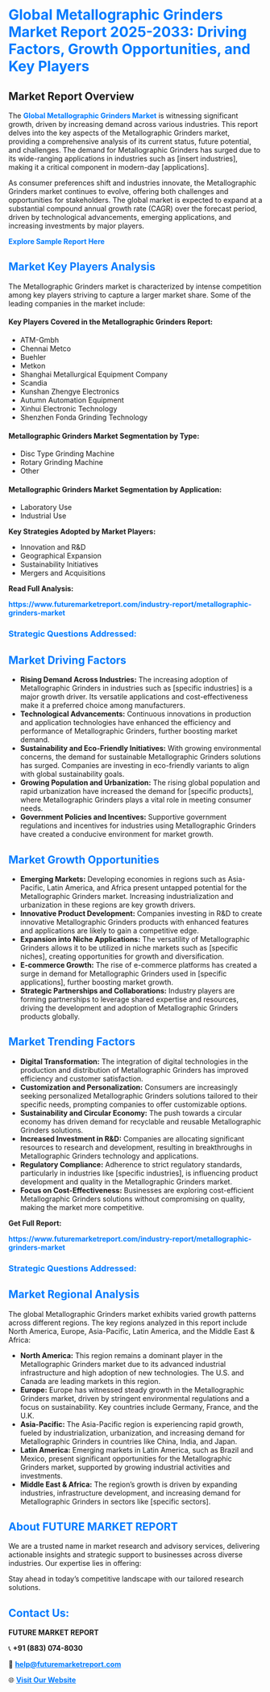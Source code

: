 <h1 style="color: #007BFF;">Global Metallographic Grinders Market Report 2025-2033: Driving Factors, Growth Opportunities, and Key Players</h1>

<section id="overview">
<h2>Market Report Overview</h2>
<p>The <a href="https://www.futuremarketreport.com/industry-report/metallographic-grinders-market" style="color: #007BFF; text-decoration: none;"><strong>Global Metallographic Grinders Market</strong></a> is witnessing significant growth, driven by increasing demand across various industries. This report delves into the key aspects of the Metallographic Grinders market, providing a comprehensive analysis of its current status, future potential, and challenges. The demand for Metallographic Grinders has surged due to its wide-ranging applications in industries such as [insert industries], making it a critical component in modern-day [applications].</p>
<p>As consumer preferences shift and industries innovate, the Metallographic Grinders market continues to evolve, offering both challenges and opportunities for stakeholders. The global market is expected to expand at a substantial compound annual growth rate (CAGR) over the forecast period, driven by technological advancements, emerging applications, and increasing investments by major players.</p>
</section>

<section id="overview">
<p><a href="https://www.futuremarketreport.com/request-sample/reportId=88916" style="color: #007BFF; text-decoration: none;"><strong>Explore Sample Report Here</strong></a></p>
</section>

<section id="key-players">
<h2 style="color: #007BFF;">Market Key Players Analysis</h2>
<p>The Metallographic Grinders market is characterized by intense competition among key players striving to capture a larger market share. Some of the leading companies in the market include:</p>
<h4>Key Players Covered in the Metallographic Grinders Report:</h4>
<ul><li>ATM-Gmbh</li><li>Chennai Metco</li><li>Buehler</li><li>Metkon</li><li>Shanghai Metallurgical Equipment Company</li><li>Scandia</li><li>Kunshan Zhengye Electronics</li><li>Autumn Automation Equipment</li><li>Xinhui Electronic Technology</li><li>Shenzhen Fonda Grinding Technology</li></ul>
<h4>Metallographic Grinders Market Segmentation by Type:</h4>
<ul><li>Disc Type Grinding Machine</li><li>Rotary Grinding Machine</li><li>Other</li></ul>

<h4>Metallographic Grinders Market Segmentation by Application:</h4>
<ul><li>Laboratory Use</li><li>Industrial Use</li></ul>
<p><strong>Key Strategies Adopted by Market Players:</strong></p>
<ul>
<li>Innovation and R&D</li>
<li>Geographical Expansion</li>
<li>Sustainability Initiatives</li>
<li>Mergers and Acquisitions</li>
</ul>
</section>

<section>
<p><strong>Read Full Analysis: </strong></p><a href="https://www.futuremarketreport.com/industry-report/metallographic-grinders-market" style="color: #007BFF; text-decoration: none;"><strong>https://www.futuremarketreport.com/industry-report/metallographic-grinders-market</strong></a>
<h3 style="color: #007BFF;">Strategic Questions Addressed:</h3>
</section>

<section id="driving-factors">
<h2 style="color: #007BFF;">Market Driving Factors</h2>
<ul>
<li><strong>Rising Demand Across Industries:</strong> The increasing adoption of Metallographic Grinders in industries such as [specific industries] is a major growth driver. Its versatile applications and cost-effectiveness make it a preferred choice among manufacturers.</li>
<li><strong>Technological Advancements:</strong> Continuous innovations in production and application technologies have enhanced the efficiency and performance of Metallographic Grinders, further boosting market demand.</li>
<li><strong>Sustainability and Eco-Friendly Initiatives:</strong> With growing environmental concerns, the demand for sustainable Metallographic Grinders solutions has surged. Companies are investing in eco-friendly variants to align with global sustainability goals.</li>
<li><strong>Growing Population and Urbanization:</strong> The rising global population and rapid urbanization have increased the demand for [specific products], where Metallographic Grinders plays a vital role in meeting consumer needs.</li>
<li><strong>Government Policies and Incentives:</strong> Supportive government regulations and incentives for industries using Metallographic Grinders have created a conducive environment for market growth.</li>
</ul>
</section>

<section id="growth-opportunities">
<h2 style="color: #007BFF;">Market Growth Opportunities</h2>
<ul>
<li><strong>Emerging Markets:</strong> Developing economies in regions such as Asia-Pacific, Latin America, and Africa present untapped potential for the Metallographic Grinders market. Increasing industrialization and urbanization in these regions are key growth drivers.</li>
<li><strong>Innovative Product Development:</strong> Companies investing in R&D to create innovative Metallographic Grinders products with enhanced features and applications are likely to gain a competitive edge.</li>
<li><strong>Expansion into Niche Applications:</strong> The versatility of Metallographic Grinders allows it to be utilized in niche markets such as [specific niches], creating opportunities for growth and diversification.</li>
<li><strong>E-commerce Growth:</strong> The rise of e-commerce platforms has created a surge in demand for Metallographic Grinders used in [specific applications], further boosting market growth.</li>
<li><strong>Strategic Partnerships and Collaborations:</strong> Industry players are forming partnerships to leverage shared expertise and resources, driving the development and adoption of Metallographic Grinders products globally.</li>
</ul>
</section>

<section id="trending-factors">
<h2 style="color: #007BFF;">Market Trending Factors</h2>
<ul>
<li><strong>Digital Transformation:</strong> The integration of digital technologies in the production and distribution of Metallographic Grinders has improved efficiency and customer satisfaction.</li>
<li><strong>Customization and Personalization:</strong> Consumers are increasingly seeking personalized Metallographic Grinders solutions tailored to their specific needs, prompting companies to offer customizable options.</li>
<li><strong>Sustainability and Circular Economy:</strong> The push towards a circular economy has driven demand for recyclable and reusable Metallographic Grinders solutions.</li>
<li><strong>Increased Investment in R&D:</strong> Companies are allocating significant resources to research and development, resulting in breakthroughs in Metallographic Grinders technology and applications.</li>
<li><strong>Regulatory Compliance:</strong> Adherence to strict regulatory standards, particularly in industries like [specific industries], is influencing product development and quality in the Metallographic Grinders market.</li>
<li><strong>Focus on Cost-Effectiveness:</strong> Businesses are exploring cost-efficient Metallographic Grinders solutions without compromising on quality, making the market more competitive.</li>
</ul>
</section>

<section>
<p><strong>Get Full Report: </strong></p><a href="https://www.futuremarketreport.com/industry-report/metallographic-grinders-market" style="color: #007BFF; text-decoration: none;"><strong>https://www.futuremarketreport.com/industry-report/metallographic-grinders-market</strong></a>
<h3 style="color: #007BFF;">Strategic Questions Addressed:</h3>
</section>


<section id="regional-analysis">
<h2 style="color: #007BFF;">Market Regional Analysis</h2>
<p>The global Metallographic Grinders market exhibits varied growth patterns across different regions. The key regions analyzed in this report include North America, Europe, Asia-Pacific, Latin America, and the Middle East & Africa:</p>
<ul>
<li><strong>North America:</strong> This region remains a dominant player in the Metallographic Grinders market due to its advanced industrial infrastructure and high adoption of new technologies. The U.S. and Canada are leading markets in this region.</li>
<li><strong>Europe:</strong> Europe has witnessed steady growth in the Metallographic Grinders market, driven by stringent environmental regulations and a focus on sustainability. Key countries include Germany, France, and the U.K.</li>
<li><strong>Asia-Pacific:</strong> The Asia-Pacific region is experiencing rapid growth, fueled by industrialization, urbanization, and increasing demand for Metallographic Grinders in countries like China, India, and Japan.</li>
<li><strong>Latin America:</strong> Emerging markets in Latin America, such as Brazil and Mexico, present significant opportunities for the Metallographic Grinders market, supported by growing industrial activities and investments.</li>
<li><strong>Middle East & Africa:</strong> The region’s growth is driven by expanding industries, infrastructure development, and increasing demand for Metallographic Grinders in sectors like [specific sectors].</li>
</ul>
</section>

<footer>
<h2 style="color: #007BFF;">About FUTURE MARKET REPORT</h2>
<p>We are a trusted name in market research and advisory services, delivering actionable insights and strategic support to businesses across diverse industries. Our expertise lies in offering:</p>

<p>Stay ahead in today’s competitive landscape with our tailored research solutions.</p>

<h2 style="color: #007BFF;">Contact Us:</h2>
<p><strong>FUTURE MARKET REPORT</strong></p>
<p>📞 <strong>+91 (883) 074-8030</strong></p>
<p>📧 <strong><a href="mailto:help@futuremarketreport.com" style="color: #007BFF;">help@futuremarketreport.com</a></strong></p>
<p>🌐 <strong><a href="https://www.futuremarketreport.com/" style="color: #007BFF;">Visit Our Website</a></strong></p>
</footer>